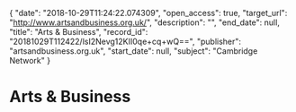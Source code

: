 {
  "date": "2018-10-29T11:24:22.074309", 
  "open_access": true, 
  "target_url": "http://www.artsandbusiness.org.uk/", 
  "description": "", 
  "end_date": null, 
  "title": "Arts & Business", 
  "record_id": "20181029T112422/lsI2Nevg12KII0qe+cq+wQ==", 
  "publisher": "artsandbusiness.org.uk", 
  "start_date": null, 
  "subject": "Cambridge Network"
}

# Arts & Business

